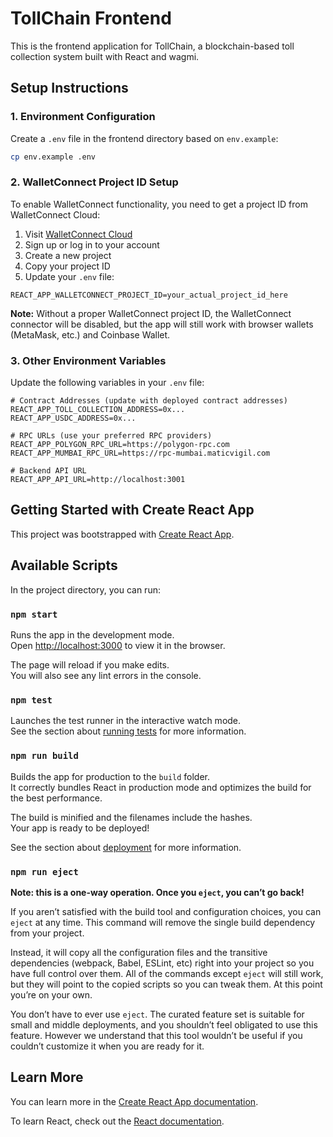 # TollChain Frontend

This is the frontend application for TollChain, a blockchain-based toll collection system built with React and wagmi.

## Setup Instructions

### 1. Environment Configuration

Create a `.env` file in the frontend directory based on `env.example`:

```bash
cp env.example .env
```

### 2. WalletConnect Project ID Setup

To enable WalletConnect functionality, you need to get a project ID from WalletConnect Cloud:

1. Visit [WalletConnect Cloud](https://cloud.walletconnect.com/)
2. Sign up or log in to your account
3. Create a new project
4. Copy your project ID
5. Update your `.env` file:

```env
REACT_APP_WALLETCONNECT_PROJECT_ID=your_actual_project_id_here
```

**Note:** Without a proper WalletConnect project ID, the WalletConnect connector will be disabled, but the app will still work with browser wallets (MetaMask, etc.) and Coinbase Wallet.

### 3. Other Environment Variables

Update the following variables in your `.env` file:

```env
# Contract Addresses (update with deployed contract addresses)
REACT_APP_TOLL_COLLECTION_ADDRESS=0x...
REACT_APP_USDC_ADDRESS=0x...

# RPC URLs (use your preferred RPC providers)
REACT_APP_POLYGON_RPC_URL=https://polygon-rpc.com
REACT_APP_MUMBAI_RPC_URL=https://rpc-mumbai.maticvigil.com

# Backend API URL
REACT_APP_API_URL=http://localhost:3001
```

## Getting Started with Create React App

This project was bootstrapped with [Create React App](https://github.com/facebook/create-react-app).

## Available Scripts

In the project directory, you can run:

### `npm start`

Runs the app in the development mode.\
Open [http://localhost:3000](http://localhost:3000) to view it in the browser.

The page will reload if you make edits.\
You will also see any lint errors in the console.

### `npm test`

Launches the test runner in the interactive watch mode.\
See the section about [running tests](https://facebook.github.io/create-react-app/docs/running-tests) for more information.

### `npm run build`

Builds the app for production to the `build` folder.\
It correctly bundles React in production mode and optimizes the build for the best performance.

The build is minified and the filenames include the hashes.\
Your app is ready to be deployed!

See the section about [deployment](https://facebook.github.io/create-react-app/docs/deployment) for more information.

### `npm run eject`

**Note: this is a one-way operation. Once you `eject`, you can’t go back!**

If you aren’t satisfied with the build tool and configuration choices, you can `eject` at any time. This command will remove the single build dependency from your project.

Instead, it will copy all the configuration files and the transitive dependencies (webpack, Babel, ESLint, etc) right into your project so you have full control over them. All of the commands except `eject` will still work, but they will point to the copied scripts so you can tweak them. At this point you’re on your own.

You don’t have to ever use `eject`. The curated feature set is suitable for small and middle deployments, and you shouldn’t feel obligated to use this feature. However we understand that this tool wouldn’t be useful if you couldn’t customize it when you are ready for it.

## Learn More

You can learn more in the [Create React App documentation](https://facebook.github.io/create-react-app/docs/getting-started).

To learn React, check out the [React documentation](https://reactjs.org/).
